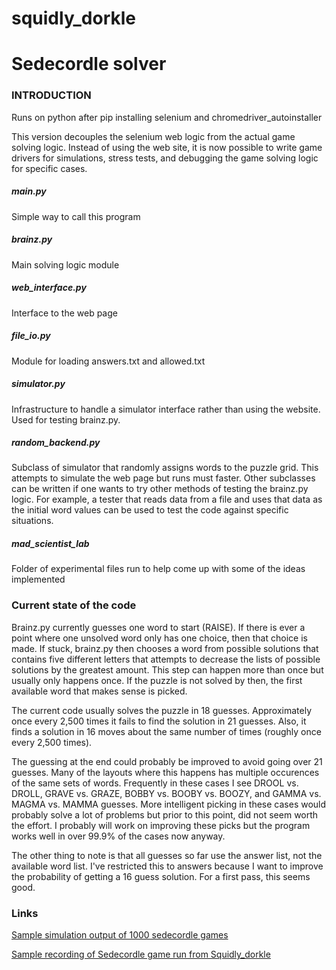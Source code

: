 # squidly_dorkle

# Sedecordle solver

### INTRODUCTION
Runs on python after pip installing selenium and chromedriver_autoinstaller

This version decouples the selenium web logic from the actual game solving
logic.  Instead of using the web site, it is now possible to write game
drivers for simulations, stress tests, and debugging the game solving
logic for specific cases.

##### main.py

Simple way to call this program

##### brainz.py

Main solving logic module

##### web_interface.py

Interface to the web page

##### file_io.py

Module for loading answers.txt and allowed.txt

##### simulator.py

Infrastructure to handle a simulator interface rather than using the website.  Used for testing brainz.py.

##### random_backend.py

Subclass of simulator that randomly assigns words to the puzzle grid.  This attempts to simulate the web page but runs must faster.  Other subclasses can be written if one wants to try other methods of testing the brainz.py logic.  For example, a tester that reads data from a file and uses that data as the initial word values can be used to test the code against specific situations.

##### mad_scientist_lab

Folder of experimental files run to help come up with some of the ideas
implemented

### Current state of the code

Brainz.py currently guesses one word to start (RAISE).  If there is ever a point where one unsolved word only has one choice, then that choice is made.  If stuck, brainz.py then chooses a word from possible solutions that contains five different letters that attempts to decrease the lists of possible solutions by the greatest amount.  This step can happen more than once but usually only happens once.  If the puzzle is not solved by then, the first available word that makes sense is picked.

The current code usually solves the puzzle in 18 guesses.  Approximately once every 2,500 times it fails to find the solution in 21 guesses.  Also, it finds a solution in 16 moves about the same number of times (roughly once every 2,500 times).

The guessing at the end could probably be improved to avoid going over 21 guesses.  Many of the layouts where this happens has multiple occurences of the same sets of words.  Frequently in these cases I see DROOL vs. DROLL, GRAVE vs. GRAZE, BOBBY vs. BOOBY vs. BOOZY, and GAMMA vs. MAGMA vs. MAMMA guesses.  More intelligent picking in these cases would probably solve a lot of problems but prior to this point, did not seem worth the effort.  I probably will work on improving these picks but the program works well in over 99.9% of the cases now anyway.

The other thing to note is that all guesses so far use the answer list, not the available word list.  I've restricted this to answers because I want to improve the probability of getting a 16 guess solution.  For a first pass, this seems good.

### Links

[Sample simulation output of 1000 sedecordle games](http://www.warrensusui.com/toybox/squidly_dorkle/squidy_out1.txt)

[Sample recording of Sedecordle game run from Squidly_dorkle](http://www.warrensusui.com/toybox/squidly_dorkle/Squidly_dorkle_example1.mp4)

